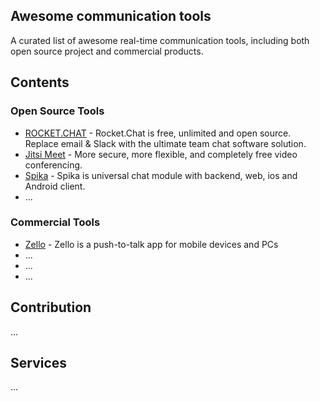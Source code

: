 Awesome communication tools
----------------
A curated list of awesome real-time communication tools, including both open source project and commercial products.


## Contents

### Open Source Tools

* [ROCKET.CHAT](https://rocket.chat/) - Rocket.Chat is free, unlimited and open source. Replace email & Slack with the ultimate team chat software solution.
* [Jitsi Meet](https://jitsi.org/jitsi-meet/) - More secure, more flexible, and completely free video conferencing.
* [Spika](https://github.com/cloverstudio/Spika) - Spika is universal chat module with backend, web, ios and Android client.
* ...


### Commercial Tools

* [Zello](https://zello.com/) - Zello is a push-to-talk app for mobile devices and PCs
* ...
* ...
* ...


## Contribution


...


## Services

...
